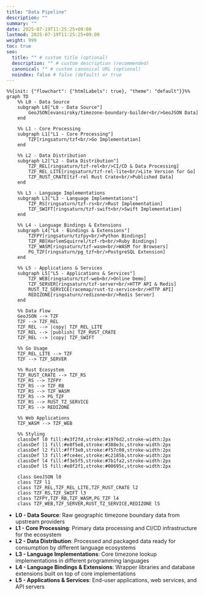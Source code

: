 ```yaml
---
title: "Data Pipeline"
description: ""
summary: ""
date: 2025-07-19T11:25:25+09:00
lastmod: 2025-07-19T11:25:25+09:00
weight: 999
toc: true
seo:
  title: "" # custom title (optional)
  description: "" # custom description (recommended)
  canonical: "" # custom canonical URL (optional)
  noindex: false # false (default) or true
---
```



```mermaid
%%{init: {"flowchart": {"htmlLabels": true}, "theme": "default"}}%%
graph TD
    %% L0 - Data Source
    subgraph L0["L0 - Data Source"]
        GeoJSON[evansiroky/timezone-boundary-builder<br/>GeoJSON Data]
    end

    %% L1 - Core Processing
    subgraph L1["L1 - Core Processing"]
        TZF[ringsaturn/tzf<br/>Go Implementation]
    end

    %% L2 - Data Distribution
    subgraph L2["L2 - Data Distribution"]
        TZF_REL[ringsaturn/tzf-rel<br/>CI/CD & Data Processing]
        TZF_REL_LITE[ringsaturn/tzf-rel-lite<br/>Lite Version for Go]
        TZF_RUST_CRATE[tzf-rel Rust Crate<br/>Published Data]
    end

    %% L3 - Language Implementations
    subgraph L3["L3 - Language Implementations"]
        TZF_RS[ringsaturn/tzf-rs<br/>Rust Implementation]
        TZF_SWIFT[ringsaturn/tzf-swift<br/>Swift Implementation]
    end

    %% L4 - Language Bindings & Extensions
    subgraph L4["L4 - Bindings & Extensions"]
        TZFPY[ringsaturn/tzfpy<br/>Python Bindings]
        TZF_RB[HarlemSquirrel/tzf-rb<br/>Ruby Bindings]
        TZF_WASM[ringsaturn/tzf-wasm<br/>WASM for Browsers]
        PG_TZF[ringsaturn/pg_tzf<br/>PostgreSQL Extension]
    end

    %% L5 - Applications & Services
    subgraph L5["L5 - Applications & Services"]
        TZF_WEB[ringsaturn/tzf-web<br/>Online Demo]
        TZF_SERVER[ringsaturn/tzf-server<br/>HTTP API & Redis]
        RUST_TZ_SERVICE[racemap/rust-tz-service<br/>HTTP API]
        REDIZONE[ringsaturn/redizone<br/>Redis Server]
    end

    %% Data Flow
    GeoJSON --> TZF
    TZF --> TZF_REL
    TZF_REL --> |copy| TZF_REL_LITE
    TZF_REL --> |publish| TZF_RUST_CRATE
    TZF_REL --> |copy| TZF_SWIFT

    %% Go Usage
    TZF_REL_LITE --> TZF
    TZF --> TZF_SERVER

    %% Rust Ecosystem
    TZF_RUST_CRATE --> TZF_RS
    TZF_RS --> TZFPY
    TZF_RS --> TZF_RB
    TZF_RS --> TZF_WASM
    TZF_RS --> PG_TZF
    TZF_RS --> RUST_TZ_SERVICE
    TZF_RS --> REDIZONE

    %% Web Applications
    TZF_WASM --> TZF_WEB

    %% Styling
    classDef l0 fill:#e3f2fd,stroke:#1976d2,stroke-width:2px
    classDef l1 fill:#e8f5e8,stroke:#388e3c,stroke-width:2px
    classDef l2 fill:#fff3e0,stroke:#f57c00,stroke-width:2px
    classDef l3 fill:#fce4ec,stroke:#c2185b,stroke-width:2px
    classDef l4 fill:#f3e5f5,stroke:#7b1fa2,stroke-width:2px
    classDef l5 fill:#e0f2f1,stroke:#00695c,stroke-width:2px

    class GeoJSON l0
    class TZF l1
    class TZF_REL,TZF_REL_LITE,TZF_RUST_CRATE l2
    class TZF_RS,TZF_SWIFT l3
    class TZFPY,TZF_RB,TZF_WASM,PG_TZF l4
    class TZF_WEB,TZF_SERVER,RUST_TZ_SERVICE,REDIZONE l5
```

- **L0 - Data Source**: Raw geographic timezone boundary data from upstream providers
- **L1 - Core Processing**: Primary data processing and CI/CD infrastructure for the ecosystem
- **L2 - Data Distribution**: Processed and packaged data ready for consumption by different language ecosystems
- **L3 - Language Implementations**: Core timezone lookup implementations in different programming languages
- **L4 - Language Bindings & Extensions**: Wrapper libraries and database extensions built on top of core implementations
- **L5 - Applications & Services**: End-user applications, web services, and API servers
